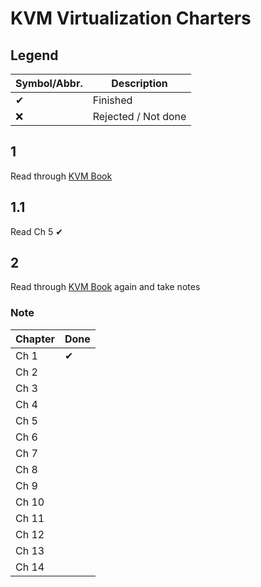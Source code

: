 # KVM Virtualization Charters

## Legend

Symbol/Abbr. | Description
-------------|------------
✔ | Finished
❌ | Rejected / Not done

## 1

Read through [KVM Book](https://www.amazon.com/Mastering-Virtualization-Humble-Devassy-Chirammal/dp/1784399051)

## 1.1

Read Ch 5 ✔

## 2

Read through [KVM Book](https://www.amazon.com/Mastering-Virtualization-Humble-Devassy-Chirammal/dp/1784399051) again and
take notes

### Note

Chapter | Done
--------|-----
Ch 1 | ✔
Ch 2 |
Ch 3 |
Ch 4 |
Ch 5 |
Ch 6 |
Ch 7 |
Ch 8 |
Ch 9 |
Ch 10 |
Ch 11 |
Ch 12 |
Ch 13 |
Ch 14 |


